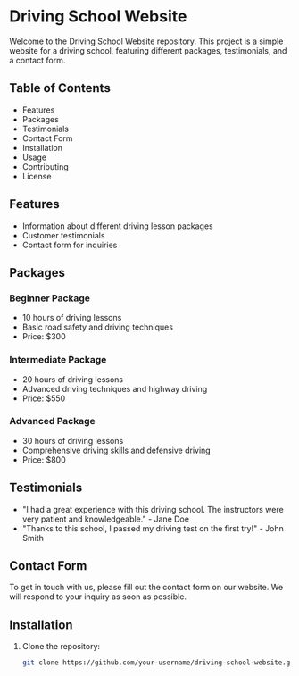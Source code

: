 # Driving School Website

Welcome to the Driving School Website repository. This project is a simple website for a driving school, featuring different packages, testimonials, and a contact form.

## Table of Contents
- Features
- Packages
- Testimonials
- Contact Form
- Installation
- Usage
- Contributing
- License

## Features
- Information about different driving lesson packages
- Customer testimonials
- Contact form for inquiries

## Packages
### Beginner Package
- 10 hours of driving lessons
- Basic road safety and driving techniques
- Price: $300

### Intermediate Package
- 20 hours of driving lessons
- Advanced driving techniques and highway driving
- Price: $550

### Advanced Package
- 30 hours of driving lessons
- Comprehensive driving skills and defensive driving
- Price: $800

## Testimonials
- "I had a great experience with this driving school. The instructors were very patient and knowledgeable." - Jane Doe
- "Thanks to this school, I passed my driving test on the first try!" - John Smith

## Contact Form
To get in touch with us, please fill out the contact form on our website. We will respond to your inquiry as soon as possible.

## Installation
1. Clone the repository:
   ```bash
   git clone https://github.com/your-username/driving-school-website.git
